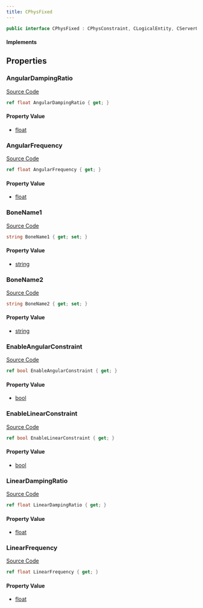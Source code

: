 ```yaml
---
title: CPhysFixed
---
```


```csharp
public interface CPhysFixed : CPhysConstraint, CLogicalEntity, CServerOnlyEntity, CBaseEntity, CEntityInstance, ISchemaClass<CEntityInstance>, ISchemaClass<CBaseEntity>, ISchemaClass<CServerOnlyEntity>, ISchemaClass<CLogicalEntity>, ISchemaClass<CPhysConstraint>, ISchemaClass<CPhysFixed>, ISchemaField, ISchemaClass, INativeHandle
```

#### Implements

## Properties

### AngularDampingRatio

[Source Code](https://github.com/swiftly-solution/swiftlys2/blob/beta/managed/src/SwiftlyS2.Generated/Schemas/Interfaces/CPhysFixed.cs#L22)

```csharp
ref float AngularDampingRatio { get; }
```

#### Property Value

- [float](https://learn.microsoft.com/dotnet/api/system.single)

### AngularFrequency

[Source Code](https://github.com/swiftly-solution/swiftlys2/blob/beta/managed/src/SwiftlyS2.Generated/Schemas/Interfaces/CPhysFixed.cs#L20)

```csharp
ref float AngularFrequency { get; }
```

#### Property Value

- [float](https://learn.microsoft.com/dotnet/api/system.single)

### BoneName1

[Source Code](https://github.com/swiftly-solution/swiftlys2/blob/beta/managed/src/SwiftlyS2.Generated/Schemas/Interfaces/CPhysFixed.cs#L28)

```csharp
string BoneName1 { get; set; }
```

#### Property Value

- [string](https://learn.microsoft.com/dotnet/api/system.string)

### BoneName2

[Source Code](https://github.com/swiftly-solution/swiftlys2/blob/beta/managed/src/SwiftlyS2.Generated/Schemas/Interfaces/CPhysFixed.cs#L30)

```csharp
string BoneName2 { get; set; }
```

#### Property Value

- [string](https://learn.microsoft.com/dotnet/api/system.string)

### EnableAngularConstraint

[Source Code](https://github.com/swiftly-solution/swiftlys2/blob/beta/managed/src/SwiftlyS2.Generated/Schemas/Interfaces/CPhysFixed.cs#L26)

```csharp
ref bool EnableAngularConstraint { get; }
```

#### Property Value

- [bool](https://learn.microsoft.com/dotnet/api/system.boolean)

### EnableLinearConstraint

[Source Code](https://github.com/swiftly-solution/swiftlys2/blob/beta/managed/src/SwiftlyS2.Generated/Schemas/Interfaces/CPhysFixed.cs#L24)

```csharp
ref bool EnableLinearConstraint { get; }
```

#### Property Value

- [bool](https://learn.microsoft.com/dotnet/api/system.boolean)

### LinearDampingRatio

[Source Code](https://github.com/swiftly-solution/swiftlys2/blob/beta/managed/src/SwiftlyS2.Generated/Schemas/Interfaces/CPhysFixed.cs#L18)

```csharp
ref float LinearDampingRatio { get; }
```

#### Property Value

- [float](https://learn.microsoft.com/dotnet/api/system.single)

### LinearFrequency

[Source Code](https://github.com/swiftly-solution/swiftlys2/blob/beta/managed/src/SwiftlyS2.Generated/Schemas/Interfaces/CPhysFixed.cs#L16)

```csharp
ref float LinearFrequency { get; }
```

#### Property Value

- [float](https://learn.microsoft.com/dotnet/api/system.single)


